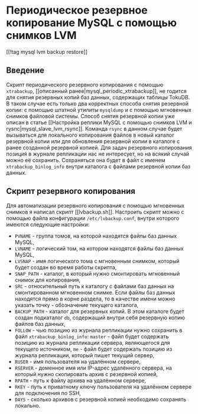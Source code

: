 Периодическое резервное копирование MySQL с помощью снимков LVM
===============================================================

[[!tag mysql lvm backup restore]]

Введение
--------

Скрипт периодического резервного копирования с помощью `xtrabackup`, [[описанный ранее|mysql_periodic_xtrabackup]], не годится для снятия резервных копий баз данных, содержащих таблицы TokuDB. В таком случае есть только два корректных способа снятия резервной копии: с помощью штатной утилиты `mysqldump` и с помощью мгновенных снимков файловой системы. Способ снятия резервной копии уже описан в статье [[Настройка реплики MySQL с помощью снимков LVM и rysnc|mysql_slave_lvm_rsync]]. Команда `rsync` в данном случае будет вызываться для локального копирования файлов в новый каталог резервной копии или для обновления резервной копии в каталоге с ранее созданной резервной копией. Для задач резервного копирования позиция в журнале репликации нас не интересует, но на всякий случай можно её сохранить. Сохраняться она будет в файл с именем `xtrabackup_binlog_info` внутри каталога с файлами резервной копии баз данных.

Скрипт резервного копирования
-----------------------------

Для автоматизации резервного копирования с помощью мгновенных снимков я написал скрипт [[lvbackup.sh]]. Настроить скрипт можно с помощью файла конфигурации `/etc/lvbackup.conf`, внутри которого имеются следующие настройки:

* `PVNAME` - группа томов, на которой находятся файлы баз данных MySQL,
* `LVNAME` - логический том, на котором находятся файлы баз данных MySQL,
* `LVSNAP` - имя логического тома с мгновенным снимком, который будет создан во время работы скрипта,
* `SNAP_PATH` - каталог, в который нужно смонтировать мгновенный снимок для копирования,
* `SRC` - относительный путь к каталогу с файлами баз данных на смонтированном мгновенном снимке. Если файлы баз данных находятся прямо в корне раздела, то в качестве имени можно указать точку - обозначение текущего каталога,
* `BACKUP_PATH` - каталог для резервных копий. В этом каталоге будет создан подкаталог `db`, содержащий внутри себя резервную копию файлов баз данных,
* `FOLLOW` - чью позицию из журнала репликации нужно сохранить в файл `xtrabackup_binlog_info`: `master` - файл будет содержать позицию из журнала репликации сервера, являющегося для текущего источником, `me` - файл будет содержать позицию из журнала репликации, который пишет текущий сервер,
* `RUSER` - имя пользователя на удалённом сервере,
* `RSERVER` - доменное имя или IP-адрес удалённого сервера, на который нужно скопировать архив с резервной копией,
* `RPATH` - путь к файлу архива на удалённом сервере,
* `RKEY` - путь к приватному ключу пользователя на удалённом сервере для подключения по SSH,
* `DAYS` - сколько архивов с резервной копией необходимо сохранять локально.
